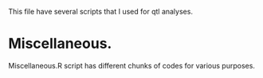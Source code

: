 This file have several scripts that I used for qtl analyses.  

# Miscellaneous.
Miscellaneous.R script has different chunks of codes for various purposes.

# 

